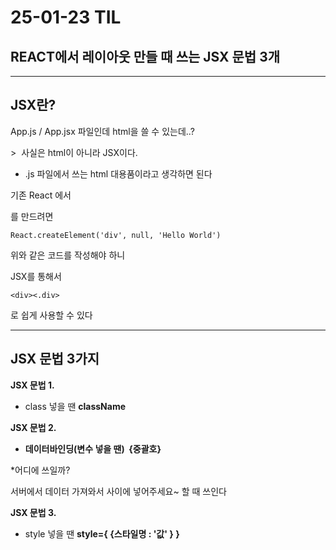 # 25-01-23 TIL

## REACT에서 레이아웃 만들 때 쓰는 JSX 문법 3개

---

## JSX란?

App.js / App.jsx 파일인데 html을 쓸 수 있는데..?

\>  사실은 html이 아니라 JSX이다. 

- .js 파일에서 쓰는 html 대용품이라고 생각하면 된다

기존 React 에서 <div>를 만드려면

```
React.createElement('div', null, 'Hello World')
```

위와 같은 코드를 작성해야 하니 

JSX를 통해서 

```
<div><.div>
```

로 쉽게 사용할 수 있다

---

## JSX 문법 3가지

**JSX 문법 1.** 

- class 넣을 땐 **className** 

**JSX 문법 2.**

- **데이터바인딩(변수 넣을 땐)  {중괄호}**

\*어디에 쓰일까?

서버에서 데이터 가져와서 <html> 사이에 넣어주세요~ 할 때 쓰인다

**JSX 문법 3.**

- style 넣을 땐 **style={ {스타일명 : '값' } }**
